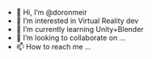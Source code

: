 - 👋 Hi, I’m @doronmeir
- 👀 I’m interested in Virtual Reality dev
- 🌱 I’m currently learning Unity+Blender
- 💞️ I’m looking to collaborate on ...
- 📫 How to reach me ...

<!---
doronmeir/doronmeir is a ✨ special ✨ repository because its `README.md` (this file) appears on your GitHub profile.
You can click the Preview link to take a look at your changes.
--->
